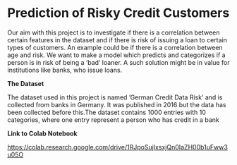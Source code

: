 # Prediction of Risky Credit Customers

<p>Our aim with this project is to investigate if there is a correlation between certain features
in the dataset and if there is risk of issuing a loan to certain types of customers. An example could be 
if there is a correlation between age and risk. We want to make a model which predicts and categorizes if a person is 
in risk of being a ‘bad’ loaner. A such solution might be in value for institutions like banks, who issue loans. </p>

<b>The Dataset</b>

<p>The dataset used in this project is named ’German Credit Data Risk’ and is collected from banks in Germany.
It was published in 2016 but the data has been collected before this.The dataset contains 1000 entries with 10 categories, 
where one entry represent a person who has credit in a bank</p>

<b>Link to Colab Notebook</b>

https://colab.research.google.com/drive/1RJpoSujIxsxjQn0IaZH00b1uFww3u05O
